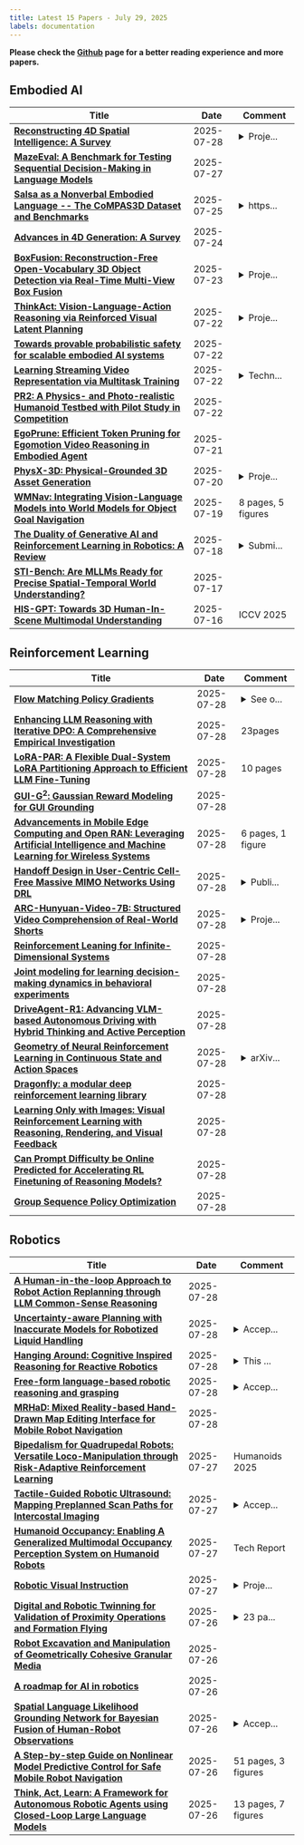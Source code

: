 ```yaml
---
title: Latest 15 Papers - July 29, 2025
labels: documentation
---
```

**Please check the [Github](https://github.com/zezhishao/MTS_Daily_ArXiv) page for a better reading experience and more papers.**

## Embodied AI
| **Title** | **Date** | **Comment** |
| --- | --- | --- |
| **[Reconstructing 4D Spatial Intelligence: A Survey](http://arxiv.org/abs/2507.21045v1)** | 2025-07-28 | <details><summary>Proje...</summary><p>Project page: https://github.com/yukangcao/Awesome-4D-Spatial-Intelligence</p></details> |
| **[MazeEval: A Benchmark for Testing Sequential Decision-Making in Language Models](http://arxiv.org/abs/2507.20395v1)** | 2025-07-27 |  |
| **[Salsa as a Nonverbal Embodied Language -- The CoMPAS3D Dataset and Benchmarks](http://arxiv.org/abs/2507.19684v1)** | 2025-07-25 | <details><summary>https...</summary><p>https://rosielab.github.io/compas3d</p></details> |
| **[Advances in 4D Generation: A Survey](http://arxiv.org/abs/2503.14501v3)** | 2025-07-24 |  |
| **[BoxFusion: Reconstruction-Free Open-Vocabulary 3D Object Detection via Real-Time Multi-View Box Fusion](http://arxiv.org/abs/2506.15610v2)** | 2025-07-23 | <details><summary>Proje...</summary><p>Project page: https://lanlan96.github.io/BoxFusion/</p></details> |
| **[ThinkAct: Vision-Language-Action Reasoning via Reinforced Visual Latent Planning](http://arxiv.org/abs/2507.16815v1)** | 2025-07-22 | <details><summary>Proje...</summary><p>Project page: https://jasper0314-huang.github.io/thinkact-vla/</p></details> |
| **[Towards provable probabilistic safety for scalable embodied AI systems](http://arxiv.org/abs/2506.05171v2)** | 2025-07-22 |  |
| **[Learning Streaming Video Representation via Multitask Training](http://arxiv.org/abs/2504.20041v2)** | 2025-07-22 | <details><summary>Techn...</summary><p>Technical Report. Project Page: https://go2heart.github.io/streamformer</p></details> |
| **[PR2: A Physics- and Photo-realistic Humanoid Testbed with Pilot Study in Competition](http://arxiv.org/abs/2409.01559v2)** | 2025-07-22 |  |
| **[EgoPrune: Efficient Token Pruning for Egomotion Video Reasoning in Embodied Agent](http://arxiv.org/abs/2507.15428v1)** | 2025-07-21 |  |
| **[PhysX-3D: Physical-Grounded 3D Asset Generation](http://arxiv.org/abs/2507.12465v3)** | 2025-07-20 | <details><summary>Proje...</summary><p>Project page: https://physx-3d.github.io/</p></details> |
| **[WMNav: Integrating Vision-Language Models into World Models for Object Goal Navigation](http://arxiv.org/abs/2503.02247v5)** | 2025-07-19 | 8 pages, 5 figures |
| **[The Duality of Generative AI and Reinforcement Learning in Robotics: A Review](http://arxiv.org/abs/2410.16411v2)** | 2025-07-18 | <details><summary>Submi...</summary><p>Submitted for publication to Information Fusion</p></details> |
| **[STI-Bench: Are MLLMs Ready for Precise Spatial-Temporal World Understanding?](http://arxiv.org/abs/2503.23765v6)** | 2025-07-17 |  |
| **[HIS-GPT: Towards 3D Human-In-Scene Multimodal Understanding](http://arxiv.org/abs/2503.12955v2)** | 2025-07-16 | ICCV 2025 |

## Reinforcement Learning
| **Title** | **Date** | **Comment** |
| --- | --- | --- |
| **[Flow Matching Policy Gradients](http://arxiv.org/abs/2507.21053v1)** | 2025-07-28 | <details><summary>See o...</summary><p>See our blog post: https://flowreinforce.github.io</p></details> |
| **[Enhancing LLM Reasoning with Iterative DPO: A Comprehensive Empirical Investigation](http://arxiv.org/abs/2503.12854v3)** | 2025-07-28 | 23pages |
| **[LoRA-PAR: A Flexible Dual-System LoRA Partitioning Approach to Efficient LLM Fine-Tuning](http://arxiv.org/abs/2507.20999v1)** | 2025-07-28 | 10 pages |
| **[GUI-G$^2$: Gaussian Reward Modeling for GUI Grounding](http://arxiv.org/abs/2507.15846v3)** | 2025-07-28 |  |
| **[Advancements in Mobile Edge Computing and Open RAN: Leveraging Artificial Intelligence and Machine Learning for Wireless Systems](http://arxiv.org/abs/2502.02886v3)** | 2025-07-28 | 6 pages, 1 figure |
| **[Handoff Design in User-Centric Cell-Free Massive MIMO Networks Using DRL](http://arxiv.org/abs/2507.20966v1)** | 2025-07-28 | <details><summary>Publi...</summary><p>Published in IEEE Transactions on Communications (IEEE TCOM)</p></details> |
| **[ARC-Hunyuan-Video-7B: Structured Video Comprehension of Real-World Shorts](http://arxiv.org/abs/2507.20939v1)** | 2025-07-28 | <details><summary>Proje...</summary><p>Project Page: https://tencentarc.github.io/posts/arc-video-announcement/</p></details> |
| **[Reinforcement Leaning for Infinite-Dimensional Systems](http://arxiv.org/abs/2409.15737v2)** | 2025-07-28 |  |
| **[Joint modeling for learning decision-making dynamics in behavioral experiments](http://arxiv.org/abs/2506.02394v2)** | 2025-07-28 |  |
| **[DriveAgent-R1: Advancing VLM-based Autonomous Driving with Hybrid Thinking and Active Perception](http://arxiv.org/abs/2507.20879v1)** | 2025-07-28 |  |
| **[Geometry of Neural Reinforcement Learning in Continuous State and Action Spaces](http://arxiv.org/abs/2507.20853v1)** | 2025-07-28 | <details><summary>arXiv...</summary><p>arXiv admin note: text overlap with arXiv:2301.00009</p></details> |
| **[Dragonfly: a modular deep reinforcement learning library](http://arxiv.org/abs/2505.03778v2)** | 2025-07-28 |  |
| **[Learning Only with Images: Visual Reinforcement Learning with Reasoning, Rendering, and Visual Feedback](http://arxiv.org/abs/2507.20766v1)** | 2025-07-28 |  |
| **[Can Prompt Difficulty be Online Predicted for Accelerating RL Finetuning of Reasoning Models?](http://arxiv.org/abs/2507.04632v3)** | 2025-07-28 |  |
| **[Group Sequence Policy Optimization](http://arxiv.org/abs/2507.18071v2)** | 2025-07-28 |  |

## Robotics
| **Title** | **Date** | **Comment** |
| --- | --- | --- |
| **[A Human-in-the-loop Approach to Robot Action Replanning through LLM Common-Sense Reasoning](http://arxiv.org/abs/2507.20870v1)** | 2025-07-28 |  |
| **[Uncertainty-aware Planning with Inaccurate Models for Robotized Liquid Handling](http://arxiv.org/abs/2507.20861v1)** | 2025-07-28 | <details><summary>Accep...</summary><p>Accepted at IEEE/RSJ IROS 2025</p></details> |
| **[Hanging Around: Cognitive Inspired Reasoning for Reactive Robotics](http://arxiv.org/abs/2507.20832v1)** | 2025-07-28 | <details><summary>This ...</summary><p>This article is published online with Open Access by IOS Press and distributed under the terms of the Creative Commons Attribution Non-Commercial License 4.0 (CC BY-NC 4.0)</p></details> |
| **[Free-form language-based robotic reasoning and grasping](http://arxiv.org/abs/2503.13082v2)** | 2025-07-28 | <details><summary>Accep...</summary><p>Accepted to IROS 2025. Project website: https://tev-fbk.github.io/FreeGrasp/</p></details> |
| **[MRHaD: Mixed Reality-based Hand-Drawn Map Editing Interface for Mobile Robot Navigation](http://arxiv.org/abs/2504.00580v2)** | 2025-07-28 |  |
| **[Bipedalism for Quadrupedal Robots: Versatile Loco-Manipulation through Risk-Adaptive Reinforcement Learning](http://arxiv.org/abs/2507.20382v1)** | 2025-07-27 | Humanoids 2025 |
| **[Tactile-Guided Robotic Ultrasound: Mapping Preplanned Scan Paths for Intercostal Imaging](http://arxiv.org/abs/2507.20282v1)** | 2025-07-27 | <details><summary>Accep...</summary><p>Accepted by IROS2025, video link: https://youtu.be/SBwpFVzEhAg</p></details> |
| **[Humanoid Occupancy: Enabling A Generalized Multimodal Occupancy Perception System on Humanoid Robots](http://arxiv.org/abs/2507.20217v1)** | 2025-07-27 | Tech Report |
| **[Robotic Visual Instruction](http://arxiv.org/abs/2505.00693v3)** | 2025-07-27 | <details><summary>Proje...</summary><p>Project website: https://robotic-visual-instruction.github.io/</p></details> |
| **[Digital and Robotic Twinning for Validation of Proximity Operations and Formation Flying](http://arxiv.org/abs/2507.20034v1)** | 2025-07-26 | <details><summary>23 pa...</summary><p>23 pages, 12 figures. 2025 Astrodynamics Specialist Conference</p></details> |
| **[Robot Excavation and Manipulation of Geometrically Cohesive Granular Media](http://arxiv.org/abs/2507.19999v1)** | 2025-07-26 |  |
| **[A roadmap for AI in robotics](http://arxiv.org/abs/2507.19975v1)** | 2025-07-26 |  |
| **[Spatial Language Likelihood Grounding Network for Bayesian Fusion of Human-Robot Observations](http://arxiv.org/abs/2507.19947v1)** | 2025-07-26 | <details><summary>Accep...</summary><p>Accepted to the 2025 IEEE International Conference on Systems, Man, and Cybernetics (SMC)</p></details> |
| **[A Step-by-step Guide on Nonlinear Model Predictive Control for Safe Mobile Robot Navigation](http://arxiv.org/abs/2507.17856v2)** | 2025-07-26 | 51 pages, 3 figures |
| **[Think, Act, Learn: A Framework for Autonomous Robotic Agents using Closed-Loop Large Language Models](http://arxiv.org/abs/2507.19854v1)** | 2025-07-26 | 13 pages, 7 figures |


